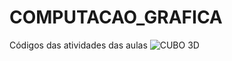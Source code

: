 # COMPUTACAO_GRAFICA
Códigos das atividades das aulas
![CUBO 3D](https://user-images.githubusercontent.com/90123100/230737791-efd4cd02-3b32-47d5-8086-54a318c4aad0.jpg)
